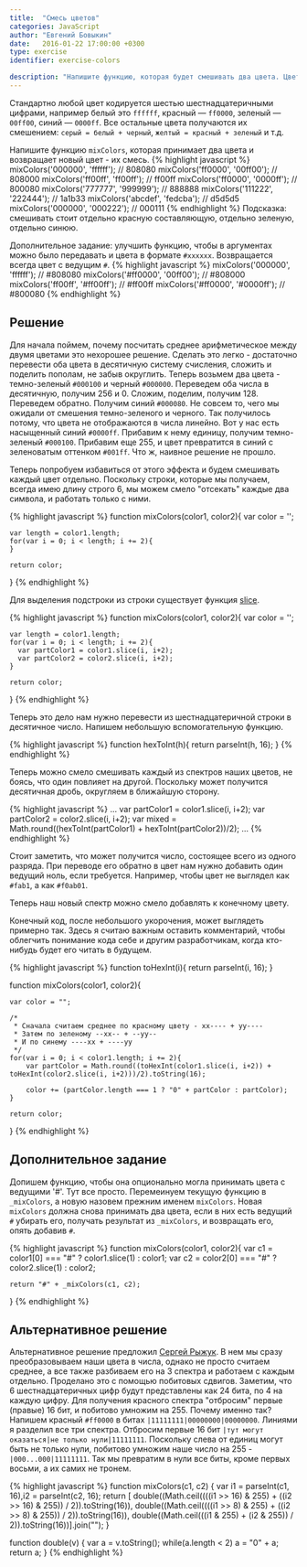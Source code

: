 ```yaml
---
title:  "Смесь цветов"
categories: JavaScript
author: "Евгений Бовыкин"
date:   2016-01-22 17:00:00 +0300
type: exercise
identifier: exercise-colors

description: "Напишите функцию, которая будет смешивать два цвета. Цвет представляется строкой длины строго шесть символов в шестнадцатеричном формате. Под смешать понимается найти цвет, расположенный между двумя другими."
---
```


Стандартно любой цвет кодируется шестью шестнадцатеричными цифрами, например белый это `ffffff`, красный — `ff0000`, зеленый — `00ff00`, синий — `0000ff`. Все остальные цвета получаются их смешением: `серый = белый + черный`, `желтый = красный + зеленый` и т.д.

Напишите функцию `mixColors`, которая принимает два цвета и возвращает новый цвет - их смесь.
{% highlight javascript %}
mixColors('000000', 'ffffff');   // 808080
mixColors('ff0000', '00ff00');   // 808000
mixColors('ff00ff', 'ff00ff');   // ff00ff
mixColors('ff0000', '0000ff');   // 800080
mixColors('777777', '999999');   // 888888
mixColors('111222', '222444');   // 1a1b33
mixColors('abcdef', 'fedcba');   // d5d5d5
mixColors('000000', '000222');   // 000111
{% endhighlight %}
Подсказка: смешивать стоит отдельно красную составляющую, отдельно зеленую, отдельно синюю.

Дополнительное задание: улучшить функцию, чтобы в аргументах можно было передавать и цвета в формате `#xxxxxx`. Возвращается всегда цвет с ведущим `#`.
{% highlight javascript %}
mixColors('000000', 'ffffff');   // #808080
mixColors('#ff0000', '00ff00');  // #808000
mixColors('ff00ff', '#ff00ff');  // #ff00ff
mixColors('#ff0000', '#0000ff'); // #800080
{% endhighlight %}

## Решение

Для начала поймем, почему посчитать среднее арифметическое между двумя цветами это нехорошее решение. Сделать это легко - достаточно перевести оба цвета в десятичную систему счисления, сложить и поделить пополам, не забыв округлить. Теперь возьмем два цвета - темно-зеленый `#000100` и черный `#000000`. Переведем оба числа в десятичную, получим 256 и 0. Сложим, поделим, получим 128. Переведем обратно. Получим синий `#000080`. Не совсем то, чего мы ожидали от смешения темно-зеленого и черного. Так получилось потому, что цвета не отображаются в числа линейно. Вот у нас есть насыщенный синий `#0000ff`. Прибавим к нему единицу, получим темно-зеленый `#000100`. Прибавим еще 255, и цвет превратится в синий с зеленоватым оттенком `#001ff`. Что ж, наивное решение не прошло.

Теперь попробуем избавиться от этого эффекта и будем смешивать каждый цвет отдельно. Поскольку строки, которые мы получаем, всегда имею длину строго 6, мы можем смело "отсекать" каждые два символа, и работать только с ними.

{% highlight javascript %}
function mixColors(color1, color2){
    var color = '';

    var length = color1.length;
    for(var i = 0; i < length; i += 2){
    }

    return color;
}
{% endhighlight %}

Для выделения подстроки из строки существует функция [slice](https://developer.mozilla.org/ru/docs/Web/JavaScript/Reference/Global_Objects/String/slice).

{% highlight javascript %}
function mixColors(color1, color2){
    var color = '';

    var length = color1.length;
    for(var i = 0; i < length; i += 2){
      var partColor1 = color1.slice(i, i+2);
      var partColor2 = color2.slice(i, i+2);
    }

    return color;
}
{% endhighlight %}

Теперь это дело нам нужно перевести из шестнадцатеричной строки в десятичное число. Напишем небольшую вспомогательную функцию.

{% highlight javascript %}
function hexToInt(h){
  return parseInt(h, 16);
}
{% endhighlight %}

Теперь можно смело смешивать каждый из спектров наших цветов, не боясь, что один повлияет на другой. Поскольку может получится десятичная дробь, округляем в ближайшую сторону.

{% highlight javascript %}
...
    var partColor1 = color1.slice(i, i+2);
    var partColor2 = color2.slice(i, i+2);
    var mixed = Math.round((hexToInt(partColor1) + hexToInt(partColor2))/2);
...
{% endhighlight %}

Стоит заметить, что может получится число, состоящее всего из одного разряда. При переводе его обратно в цвет нам нужно добавить один ведущий ноль, если требуется. Например, чтобы цвет не выглядел как `#fab1`, а как `#f0ab01`.

Теперь наш новый спектр можно смело добавлять к конечному цвету.

Конечный код, после небольшого укорочения, может выглядеть примерно так. Здесь я считаю важным оставить комментарий, чтобы облегчить понимание кода себе и другим разработчикам, когда кто-нибудь будет его читать в будущем.

{% highlight javascript %}
function toHexInt(i){
    return parseInt(i, 16);
}

function mixColors(color1, color2){

    var color = "";

    /*
     * Сначала считаем среднее по красному цвету - xx---- + yy----
     * Затем по зеленому --xx-- + --yy--
     * И по синему ----xx + ----yy
     */
    for(var i = 0; i < color1.length; i += 2){
        var partColor = Math.round((toHexInt(color1.slice(i, i+2)) + toHexInt(color2.slice(i, i+2)))/2).toString(16);

        color += (partColor.length === 1 ? "0" + partColor : partColor);
    }

    return color;
}
{% endhighlight %}

## Дополнительное задание
Допишем функцию, чтобы она опционально могла принимать цвета с ведущими '#'. Тут все просто. Перемеинуем текущую функцию в `_mixColors`, а новую назовем прежним именем `mixColors`. Новая `mixColors` должна снова принимать два цвета, если в них есть ведущий `#` убирать его, получать результат из `_mixColors`, и возвращать его, опять добавив `#`.

{% highlight javascript %}
function mixColors(color1, color2){
    var c1 = color1[0] === "#" ? color1.slice(1) : color1;
    var c2 = color2[0] === "#" ? color2.slice(1) : color2;

    return "#" + _mixColors(c1, c2);
}
{% endhighlight %}

## Альтернативное решение

Альтернативное решение предложил [Сергей Рыжук](https://github.com/stweet). В нем мы сразу преобразовываем наши цвета в числа, однако не просто считаем среднее, а все также разбиваем его на 3 спектра и работаем с каждым отдельно. Проделано это с помощью побитовых сдвигов. Заметим, что 6 шестнадцатеричных цифр будут представлены как 24 бита, по 4 на каждую цифру. Для получения красного спектра "отбросим" первые (правые) 16 бит, и побитово умножим на 255. Почему именно так? Напишем красный `#ff0000` в битах `|11111111|00000000|00000000`. Линиями я разделил все три спектра. Отбросим первые 16 бит `|тут могут оказаться|не только нули|11111111`. Поскольку слева от единиц могут быть не только нули, побитово умножим наше число на 255 - `|000...000|11111111`. Так мы превратим в нули все биты, кроме первых восьми, а их самих не тронем.

{% highlight javascript %}
function mixColors(c1, c2) {
    var i1 = parseInt(c1, 16),i2 = parseInt(c2, 16);
    return [
        double((Math.ceil((((i1 >> 16) & 255) + ((i2 >> 16) & 255)) / 2)).toString(16)),
        double((Math.ceil((((i1 >> 8) & 255) + ((i2 >> 8) & 255)) / 2)).toString(16)),
        double((Math.ceil(((i1 & 255) + (i2 & 255)) / 2)).toString(16))].join("");
}
            
function double(v) {
    var a = v.toString();
    while(a.length < 2)
        a = "0" + a;
    return a;
}
{% endhighlight %}
